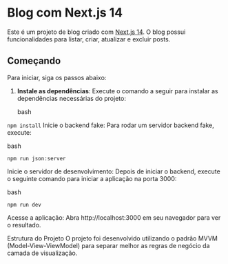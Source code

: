 # Blog com Next.js 14

Este é um projeto de blog criado com [Next.js 14](https://nextjs.org). O blog possui funcionalidades para listar, criar, atualizar e excluir posts.

## Começando

Para iniciar, siga os passos abaixo:

1. **Instale as dependências**:
   Execute o comando a seguir para instalar as dependências necessárias do projeto:

   bash
   
  `npm install`
Inicie o backend fake: Para rodar um servidor backend fake, execute:

bash

`npm run json:server`

Inicie o servidor de desenvolvimento: Depois de iniciar o backend, execute o seguinte comando para iniciar a aplicação na porta 3000:

bash

`npm run dev`

Acesse a aplicação: Abra http://localhost:3000 em seu navegador para ver o resultado.

Estrutura do Projeto
O projeto foi desenvolvido utilizando o padrão MVVM (Model-View-ViewModel) para separar melhor as regras de negócio da camada de visualização.

